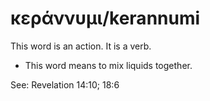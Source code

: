 # κεράννυμι/kerannumi
This word is an action. It is a verb.
* This word means to mix liquids together. 

See: Revelation 14:10; 18:6
